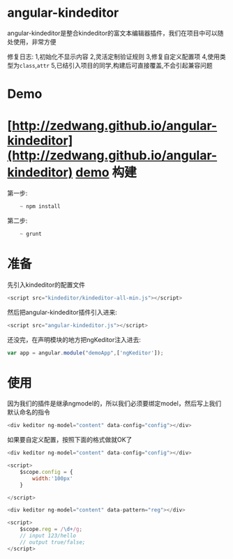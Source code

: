 angular-kindeditor
==================
angular-kindeditor是整合kindeditor的富文本编辑器插件，我们在项目中可以随处使用，非常方便

修复日志:
1,初始化不显示内容
2,灵活定制验证规则
3,修复自定义配置项
4,使用类型为```class```,```attr```
5,已结引入项目的同学,构建后可直接覆盖,不会引起兼容问题

Demo
==================

[http://zedwang.github.io/angular-kindeditor](http://zedwang.github.io/angular-kindeditor)
[demo](http://www.w3cscript.com/Angular/2014-11-26/14.html)
构建
===
第一步:
```javascript
    ~ npm install
```
第二步:
```javascript
    ~ grunt
```
准备
==================
先引入kindeditor的配置文件
```javascript
<script src="kindeditor/kindeditor-all-min.js"></script>
```
然后把angular-kindeditor插件引入进来:

```javascript
<script src="angular-kindeditor.js"></script>
```
还没完，在声明模块的地方把ngKeditor注入进去:
```javascript
var app = angular.module("demoApp",['ngKeditor']);
```
使用
==================
因为我们的插件是继承ngmodel的，所以我们必须要绑定model，然后写上我们默认命名的指令

```javascript
<div keditor ng-model="content" data-config="config"></div>
```
如果要自定义配置，按照下面的格式做就OK了

```javascript
<div keditor ng-model="content" data-config="config"></div>

<script>
    $scope.config = {
        width:'100px'
    }

</script>
```

```javascript
<div keditor ng-model="content" data-pattern="reg"></div>

<script>
    $scope.reg = /\d+/g;
    // input 123/hello
    // output true/false;
</script>
```
